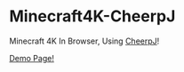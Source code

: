 # Minecraft4K-CheerpJ

Minecraft 4K In Browser, Using [CheerpJ](https://cheerpj.com)!

[Demo Page!](https://minecraft4k.pages.dev)
